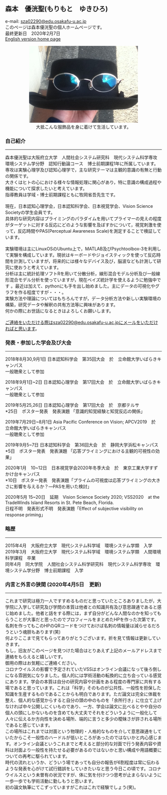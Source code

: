 ## 森本　優洸聖(もりもと　ゆきひろ)
e-mail: sza02290@edu.osakafu-u.ac.jp<br>
このページは森本優洸聖の個人ホームページです。<br>
最終更新日　2020年2月7日<br>
[English version home page](https://yukihiro00.github.io/Morimoto-Yukihiro/English/)
<br>
<div align="center">
 <img src="icon.jpg" alt="サンプル" title="アイコン画像"><br>
 大抵こんな服飾品を身に着けて生活しています。
</div>

### 自己紹介
*****
森本優洸聖は大阪府立大学　人間社会システム研究科　現代システム科学専攻<br>
環境システム学分野　認知行動論コース　博士前期課程1年に所属しています。<br>
専攻は実験心理学及び認知心理学で，主な研究テーマは主観的意識の有無と行動の関係です。<br>
大きくはヒトの心における様々な情報処理に関心があり，特に意識の構成過程や機能について探求したいと考えています。<br>
指導教員は学域・博士前期課程ともに牧岡省吾先生です。<br><br>
現在，日本認知心理学会，日本認知科学会、日本視覚学会、Vision Science Societyの学生会員です。<br>
具体的な研究内容はプライミングのパラダイムを用いてプライマーの見えの程度がターゲットに対する反応にどのような影響を及ぼすかについて，視覚刺激を使って，反応時間やPAS(Perceptual Awareness Scale)を測定することで検証しています。<br><br>
実験環境は主にLinuxOSのUbuntu上で，MATLAB及びPsychtoolbox-3を利用して実験を構成しています。現状はキーボードやジョイスティックを使って反応時間を計測していますが，将来的には様々なデバイス及び，脳波なども計測して研究に使おうと考えています。<br>
分析は主に統計処理ソフトRを用いて分散分析，線形混合モデル分析及び一般線形混合モデル分析を使っていますが，現在ベイズ統計学を使えるように勉強中です
。最近は加えて、pythonにも手を出し始めました。主にデータの可視化やグラフを作る程度ですが・・・。<br>
実験方法や理論についてはもちろんですが，データ分析方法や新しい実験環境の構築，研究データや解釈の共有方法等に興味があります。<br>
何かの際にお世話になるときはよろしくお願いします。<br><br>
ご連絡をいただける際はsza02290@edu.osakafu-u.ac.jpにメールをいただければと思います。<br>

### 発表・参加した学会及び大会
*****
2018年8月30,9月1日 日本認知科学会　第35回大会　於　立命館大学いばらきキャンパス<br>
一般聴衆として参加

2018年9月1日~2日 日本認知心理学会　第17回大会　於　立命館大学いばらきキャンパス<br>
一般聴衆として参加

2019年5月25,26日 日本認知心理学会　第17回大会　於　京都テルサ<br>
*25日　ポスター発表　発表演題 「意識的知覚経験と知覚反応の関係」

2019年7月29日~8月1日 Asia Pacific Conference on Vision; APCV2019　於　立命館大学いばらきキャンパス<br>
一般聴衆として参加

2019年9月5~7日 日本認知科学会　第36回大会　於　静岡大学浜松キャンパス<br>
*5日　ポスター発表　発表演題 「応答プライミングにおける主観的可視性の効果」

2020年1月　10~12日　日本視覚学会2020年冬季大会　於　東京工業大学すずかけ台キャンパス<br>
*10日　ポスター発表　発表演題「プライムの可視度は応答プライミングの大きさに影響を与えるか？―PASを用いた検討」

2020年5月 15~20日　延期　Vision Science Society 2020; VSS2020　at the TradeWinds Island Resorts in St. Pete Beach, Florida.<br>
日程不明　発表形式不明　発表演題「Effect of subjective visibility on response priming」

### 略歴
*****
2015年4月　大阪府立大学　現代システム科学域　環境システム学類　入学<br>
2019年3月　大阪府立大学　現代システム科学域　環境システム学類　人間環境科学課程　卒業<br>
同年4月　同大学院　人間社会システム科学研究科　現代システム科学専攻　環境システム学分野　博士前期課程　入学<br>

### 内言と外言の狭間 (2020年4月5日　更新)
*****
これまで研究は極力一人ですすめるものだと思っていたところありましたが，大学院に入学して研究及び学問の本質は他者との知識共有及び意思疎通であると感じ始めました。他者と話をする際には，まず自分がどんな人間なのかを知ってもらうことが大事だと思ったのでプロフィールをまとめたHPを作った次第です。<br>
名刺を作ってもこのHPのQRコードをつけておけば名刺の情報量は減らせるだろうという魂胆もあります(笑)<br>
何よりここまで見てもらってありがとうございます。折を見て情報は更新していきます。<br>
もし，旧友がこのページを見つけた場合はとりあえず上記のメールアドレスまで連絡をもらえると嬉しいです。<br>
御用の際はお気軽にご連絡ください。<br>
コロナウイルスの影響で予定されていたVSSはオンライン会議になって後ろ倒しになる雰囲気になりました。個人的には学術活動の転換的に立ち会っている感覚にあります。学会の本質は自分の研究内容や計画をある程度の専門家に共有する場であると思っています。これは「科学」そのものが公共性、一般性を担保した知識を生産するものであることからも明白であります。ただ論文は完全に体裁を整え、個人的な感覚からすると自分の頭の中のものを「余所行き」に仕立て上げなければ中々公開しにくいものであり、一方、学会は論文に比べるとやや自分の個人の頭にしかないものを含めても大丈夫でそれをどういうように一般化して人々に伝えるか方向性を決める場所、端的に言うと多少の曖昧さが許される場所であると感じています。<br>
この場所はこれまでは対面という物理的・人格的なものを介して意思疎通をしていたからこそ一般性のハードルが低いところがあったのではないかと内心感じます。オンライン会議というこれまでと考えると部分的な対面で行う発表内容や資料は対面より一般性を持たせる必要があるのではないかと思い構成や用語概要についての再考に駆られています。<br>
時代の流れというか、どういう場であっても自分の報告が6割程度は常に伝わるような発表を心がけて試行錯誤をしていきたいなと思う今日この頃です。コロナウイルスという未曽有の状況ですが、体に気を付けつつ思考が止まらないように一歩一歩でも学術活動に勤しもうと思います。<br>
初の論文執筆にてこずっていますがこれはこれで経験でしょう(笑)。
